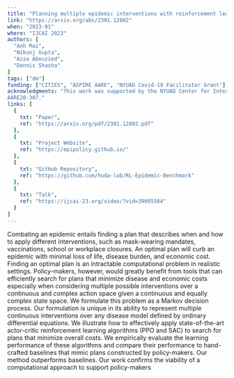 ```yaml
---
title: "Planning multiple epidemic interventions with reinforcement learning"
link: "https://arxiv.org/abs/2301.12802"
when: "2023-01"
where: "IJCAI 2023"
authors: [ 
  "Anh Mai", 
  "Nikunj Gupta", 
  "Azza Abouzied", 
  "Dennis Shasha"
]
tags: ["dm"]
funding: ["CITIES", "ASPIRE AARE", "NYUAD Covid-19 Facilitator Grant"]
acknowledgments: "This work was supported by the NYUAD Center for Interacting Urban Networks (CITIES), funded by Tamkeen under the NYUAD Research Institute Award CG001, by the NYUAD COVID-19 Facilitator Research Fund, and by the ASPIRE Award for Research Excellence (AARE-2020) grant
AARE20-307."
links: [
  {
    txt: "Paper",
    ref: "https://arxiv.org/pdf/2301.12802.pdf"
  },
  {
    txt: "Project Website",
    ref: "https://epipolicy.github.io/"
  },
  {
    txt: "GitHub Repository",
    ref: "https://github.com/huda-lab/RL-Epidemic-Benchmark"
  },
  {
    txt: "Talk",
    ref: "https://ijcai-23.org/video/?vid=39005564"
  }
]
---
```

Combating an epidemic entails finding a plan that describes when and how to apply different interventions, such as mask-wearing mandates, vaccinations, school or workplace closures. An optimal plan will curb an epidemic with minimal loss of life, disease burden, and economic cost. Finding an optimal plan is an intractable computational problem in realistic settings. Policy-makers, however, would greatly benefit from tools that can efficiently search for plans that minimize disease and economic costs especially when considering multiple possible interventions over a continuous and complex action space given a continuous and equally complex state space. We formulate this problem as a Markov decision process. Our formulation is unique in its ability to represent multiple continuous interventions over any disease model defined by ordinary differential equations. We illustrate how to effectively apply state-of-the-art actor-critic reinforcement learning algorithms (PPO and SAC) to search for plans that minimize overall costs. We empirically evaluate the learning performance of these algorithms and compare their performance to hand-crafted baselines that mimic plans constructed by policy-makers. Our method outperforms baselines. Our work confirms the viability of a computational approach to support policy-makers
